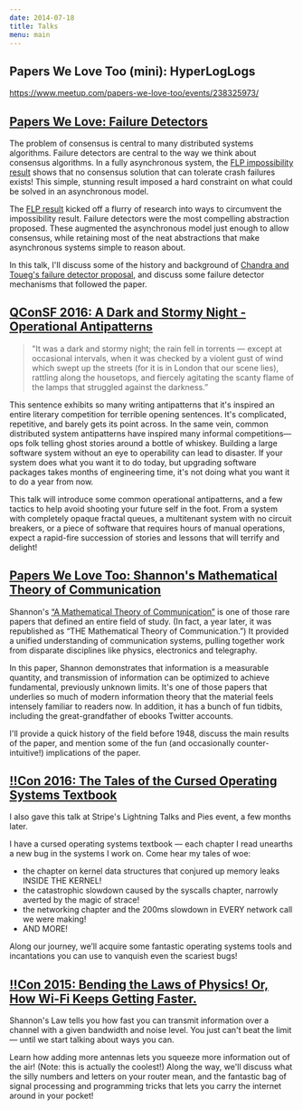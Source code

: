 ```yaml
---
date: 2014-07-18
title: Talks
menu: main
---
```


## Papers We Love Too (mini): HyperLogLogs

https://www.meetup.com/papers-we-love-too/events/238325973/

## [Papers We Love: Failure Detectors](/post/2017-03-27-pwl-failure-detectors/)

The problem of consensus is central to many distributed systems algorithms. Failure detectors are central to the way we think about consensus algorithms. In a fully asynchronous system, the [FLP impossibility result](https://groups.csail.mit.edu/tds/papers/Lynch/jacm85.pdf) shows that no consensus solution that can tolerate crash failures exists! This simple, stunning result imposed a hard constraint on what could be solved in an asynchronous model.

The [FLP result](http://the-paper-trail.org/blog/a-brief-tour-of-flp-impossibility/) kicked off a flurry of research into ways to circumvent the impossibility result. Failure detectors were the most compelling abstraction proposed. These augmented the asynchronous model just enough to allow consensus, while retaining most of the neat abstractions that make asynchronous systems simple to reason about.

In this talk, I'll discuss some of the history and background of [Chandra and Toueg's failure detector proposal](http://courses.csail.mit.edu/6.852/08/papers/CT96-JACM.pdf), and discuss some failure detector mechanisms that followed the paper.

## [QConSF 2016: A Dark and Stormy Night - Operational Antipatterns](/post/2016-11-07-dark-and-stormy-night/)

> "It was a dark and stormy night; the rain fell in torrents — except at occasional intervals, when it was checked by a violent gust of wind which swept up the streets (for it is in London that our scene lies), rattling along the housetops, and fiercely agitating the scanty flame of the lamps that struggled against the darkness.”

This sentence exhibits so many writing antipatterns that it's inspired an entire literary competition for terrible opening sentences. It's complicated, repetitive, and barely gets its point across. In the same vein, common distributed system antipatterns have inspired many informal competitions—ops folk telling ghost stories around a bottle of whiskey. Building a large software system without an eye to operability can lead to disaster. If your system does what you want it to do today, but upgrading software packages takes months of engineering time, it's not doing what you want it to do a year from now.

This talk will introduce some common operational antipatterns, and a few tactics to help avoid shooting your future self in the foot. From a system with completely opaque fractal queues, a multitenant system with no circuit breakers, or a piece of software that requires hours of manual operations, expect a rapid-fire succession of stories and lessons that will terrify and delight!

## [Papers We Love Too: Shannon's Mathematical Theory of Communication](/post/2016-06-23-pwl-shannons-communication-theory/)

Shannon's [“A Mathematical Theory of Communication”](http://worrydream.com/refs/Shannon%20-%20A%20Mathematical%20Theory%20of%20Communication.pdf) is one of those rare papers that defined an entire field of study. (In fact, a year later, it was republished as “THE Mathematical Theory of Communication.”) It provided a unified understanding of communication systems, pulling together work from disparate disciplines like physics, electronics and telegraphy. 

In this paper, Shannon demonstrates that information is a measurable quantity, and transmission of information can be optimized to achieve fundamental, previously unknown limits. It's one of those papers that underlies so much of modern information theory that the material feels intensely familiar to readers now. In addition, it has a bunch of fun tidbits, including the great-grandfather of ebooks Twitter accounts.

I'll provide a quick history of the field before 1948, discuss the main results of the paper, and mention some of the fun (and occasionally counter-intuitive!) implications of the paper.

## [!!Con 2016: The Tales of the Cursed Operating Systems Textbook](/post/2016-05-06-tales-of-the-cursed-os-textbook/)

I also gave this talk at Stripe's Lightning Talks and Pies event, a few months later.

I have a cursed operating systems textbook — each chapter I read unearths a new bug in the systems I work on. Come hear my tales of woe:

- the chapter on kernel data structures that conjured up memory leaks INSIDE THE KERNEL!
- the catastrophic slowdown caused by the syscalls chapter, narrowly averted by the magic of strace!
- the networking chapter and the 200ms slowdown in EVERY network call we were making!
- AND MORE!

Along our journey, we’ll acquire some fantastic operating systems tools and incantations you can use to vanquish even the scariest bugs!

## [!!Con 2015: Bending the Laws of Physics! Or, How Wi-Fi Keeps Getting Faster.](/post/2015-05-16-bending-the-laws-of-physics/)
Shannon's Law tells you how fast you can transmit information over a channel with a given bandwidth and noise level. You just can't beat the limit — until we start talking about ways you can.

Learn how adding more antennas lets you squeeze more information out of the air! (Note: this is actually the coolest!) Along the way, we'll discuss what the silly numbers and letters on your router mean, and the fantastic bag of signal processing and programming tricks that lets you carry the internet around in your pocket!